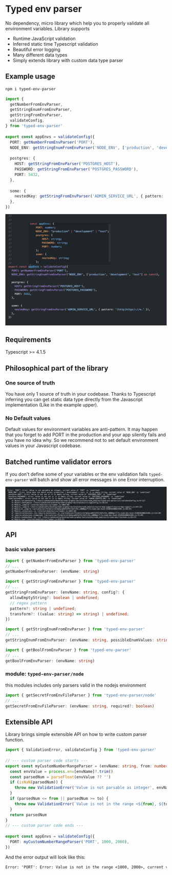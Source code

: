 # Typed env parser

No dependency, micro library which help you to properly validate all environment variables.
Library supports

- Runtime JavaScript validation
- Inferred static time Typescript validation
- Beautiful error logging
- Many different data types
- Simply extends library with custom data type parser

## Example usage

```bash
npm i typed-env-parser
```

```typescript
import {
  getNumberFromEnvParser,
  getStringEnumFromEnvParser,
  getStringFromEnvParser,
  validateConfig,
} from 'typed-env-parser'

export const appEnvs = validateConfig({
  PORT: getNumberFromEnvParser('PORT'),
  NODE_ENV: getStringEnumFromEnvParser('NODE_ENV', ['production', 'development', 'test'] as const),

  postgres: {
    HOST: getStringFromEnvParser('POSTGRES_HOST'),
    PASSWORD: getStringFromEnvParser('POSTGRES_PASSWORD'),
    PORT: 5432,
  },

  some: {
    nestedKey: getStringFromEnvParser('ADMIN_SERVICE_URL', { pattern: '(http|https)://*.' }),
  },
})
```

![Typescript preview](./example/static/ts-preview-1.png)

## Requirements

Typescript >= 4.1.5

## Philosophical part of the library

### One source of truth

You have only 1 source of truth in your codebase.
Thanks to Typescript inferring you can get static data type directly from the Javascript implementation
(Like in the example upper).

### No Default values

Default values for environment variables are anti-pattern.
It may happen that you forget to add PORT in the production and your app silently fails and you have no idea why.
So we recommend not to set default environment values in your Javascript codebase.

## Batched runtime validator errors

If you don't define some of your variables or the env validation fails
`typed-env-parser` will batch and show all error messages in one Error interruption.

![Typescript preview](./example/static/error-batching.png)

## API

### basic value parsers

```typescript
import { getNumberFromEnvParser } from 'typed-env-parser'
// ...
getNumberFromEnvParser: (envName: string)
```

```typescript
import { getStringFromEnvParser } from 'typed-env-parser'
// ...
getStringFromEnvParser: (envName: string, config?: {
  allowEmptyString?: boolean | undefined;
  // regex pattern
  pattern?: string | undefined;
  transform?: ((value: string) => string) | undefined;
})
```

```typescript
import { getStringEnumFromEnvParser } from 'typed-env-parser'
// ...
getStringEnumFromEnvParser: (envName: string, possibleEnumValues: string[])
```

```typescript
import { getBoolFromEnvParser } from 'typed-env-parser'
// ...
getBoolFromEnvParser: (envName: string)
```

### module: `typed-env-parser/node`

this modules includes only parsers valid in the nodejs environment

```typescript
import { getSecretFromEnvFileParser } from 'typed-env-parser/node'
// ...
getSecretFromEnvFileParser: (envName: string, required?: boolean)
```

## Extensible API

Library brings simple extensible API on how to write custom parser function.

```typescript
import { ValidationError, validateConfig } from 'typed-env-parser'

// --- custom parser code starts ---
export const myCustomNumberRangeParser = (envName: string, from: number, to: number) => () => {
  const envValue = process.env[envName]?.trim()
  const parsedNum = parseFloat(envValue ?? '')
  if (isNaN(parsedNum)) {
    throw new ValidationError('Value is not parsable as integer', envName)
  }
  if (parsedNum <= from || parsedNum >= to) {
    throw new ValidationError(`Value is not in the range <${from}, ${to}>`, envName)
  }
  return parsedNum
}
// --- custom parser code ends ---

export const appEnvs = validateConfig({
  PORT: myCustomNumberRangeParser('PORT', 1000, 2000),
})
```

And the error output will look like this:

```txt
Error: 'PORT': Error: Value is not in the range <1000, 2000>, current value of 'PORT' is '2020'
```

